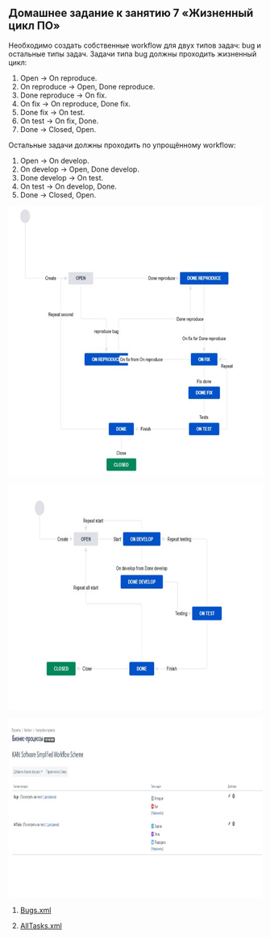 ## Домашнее задание к занятию 7 «Жизненный цикл ПО»

Необходимо создать собственные workflow для двух типов задач: bug и остальные типы задач. Задачи типа bug должны проходить жизненный цикл:

1. Open -> On reproduce.
2. On reproduce -> Open, Done reproduce.
3. Done reproduce -> On fix.
4. On fix -> On reproduce, Done fix.
5. Done fix -> On test.
6. On test -> On fix, Done.
7. Done -> Closed, Open.

Остальные задачи должны проходить по упрощённому workflow:

1. Open -> On develop.
2. On develop -> Open, Done develop.
3. Done develop -> On test.
4. On test -> On develop, Done.
5. Done -> Closed, Open.



<p align="center">
  <img width="724" height="535" src="./images/1.jpg">
</p>

<p align="center">
  <img width="754" height="448" src="./images/2.jpg">
</p>

<p align="center">
  <img width="1613" height="355" src="./images/3.jpg">
</p>

1) [Bugs.xml](./files/Bugs.xml)

2) [AllTasks.xml](./files/AllTasks.xml)